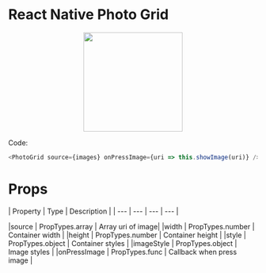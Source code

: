 # React Native Photo Grid
<p align="center">
  <img src="https://github.com/duyluonglc/react-native-photo-grid/blob/master/grid.gif?raw=true" width=200/>
</p>

Code:

```js
<PhotoGrid source={images} onPressImage={uri => this.showImage(uri)} />

```

# Props

| Property | Type | Description |
| --- | --- | --- | --- |

|source | PropTypes.array | Array uri of image|
|width | PropTypes.number | Container width |
|height | PropTypes.number | Container height |
|style | PropTypes.object | Container styles |
|imageStyle | PropTypes.object | Image styles |
|onPressImage | PropTypes.func | Callback when press image |
